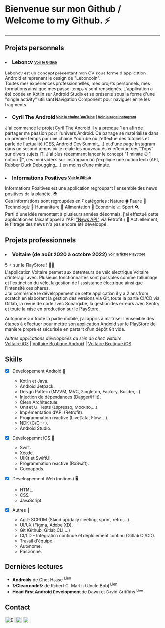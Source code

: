 # Bienvenue sur mon Github / Welcome to my Github. :zap:
___

## Projets personnels

### <li> Leboncv <sub><sup>[Voir le Github](https://github.com/Cyril-Pina/Leboncv)</sup></sub></li>


Leboncv est un concept présentant mon CV sous forme d'application Android et reprenant le design de "Leboncoin".\
Toutes mes expériences professionnelles, mes projets personnels, mes formations ainsi que mes passe-temps y sont renseignés.
L'application a été codée en Kotlin sur Android Studio et se présente sous la forme d'une "single activity" utilisant Navigation Component pour naviguer entre les fragments.

### <li> Cyril The Android <sub><sup>[Voir la chaîne YouTube](https://www.youtube.com/channel/UCAlqnetFLl1EhsV02C5Xr0w/videos) | [Voir la page Instagram](https://www.instagram.com/cyriltheandroid/)</sup></sub></li>


J'ai commencé le projet Cyril The Android il y a presque 1 an afin de partager ma passion pour l'univers Android. Ce partage se matérialise dans un premier temps par une chaîne YouTube où j'effectue des tutoriels et parle de l'actualité (CES, Android Dev Summit,...) et d'une page Instagram dans un second temps où je relaie les nouveautés et effectue des "Tops" sur divers sujets IT. J'ai plus récemment lancer le concept "1 minute :alarm_clock: 1 notion :brain:", des mini vidéos sur Instragram où j'explique une notion tech (API, Rubber Duck Debugging,...) en moins d'une minute.


### <li> Informations Positives <sub><sup>[Voir le Github](https://github.com/Cyril-Pina/InformationsPositives)</sub></sup></li>

Informations Positives est une application regroupant l'ensemble des news positives de la planète. :earth_africa:\
Ces informations sont regroupées en 7 catégories : Nature 🍀 Faune 🐾 Technologie 🤖 Humanitaire 💛 Alimentation 🍴 Économie 📈 Sport ⚽.\
Parti d'une idée remontant à plusieurs années désormais, j'ai effectué cette application en faisant appel à l'API ["News API"](https://newsapi.org) via Retrofit.\ 
:construction: Actuellement, le filtrage des news n'a pas encore été développé.

## Projets professionnels

### <li> Voltaire (de août 2020 à octobre 2022) <sub><sup>[Voir la fiche PlayStore](https://play.google.com/store/apps/details?id=bike.voltaire.VoltaireAndroid)</sup></sub></li>

5 ⭐ sur le PlayStore ! 🚴‍♂️\
L'application Voltaire permet aux détenteurs de vélo électrique Voltaire d'interagir avec. Plusieurs fonctionnalités sont possibles comme l'allumage et l'extinction du vélo, la gestion de l'assistance électrique ainsi que l'intensité des phares.\
J'ai commencé le développement de cette application il y a 2 ans from scratch en élaborant la gestion des versions via Git, toute la partie CI/CD via Gitlab, la revue de code avec Sonarqube, la gestion des erreurs avec Sentry et toute la mise en production sur le PlayStore.

Autonome sur toute la partie mobile, j'ai appris à maitriser l'ensemble des étapes à effectuer pour mettre son application Android sur le PlayStore de manière propre et sécurisée en partant d'un dépôt Git vide.

<i>Autres applications développées au sein de chez Voltaire</i>\
[Voltaire iOS](https://apps.apple.com/fr/app/voltaire/id1524925021) | [Voltaire Boutique Android](https://play.google.com/store/apps/details?id=bike.voltaire.voltaireboutique) | [Voltaire Boutique iOS](https://apps.apple.com/fr/app/voltaire/id1524925021)

## Skills
  
- [x] Développement Android 🤖
  - Kotlin et Java.
  - Android Jetpack.
  - Design Pattern (MVVM, MVC, Singleton, Factory, Builder,...).
  - Injection de dépendances (Dagger/Hilt).
  - Clean Architecture.
  - Unit et UI Tests (Espresso, Mockito,...).
  - Implémentation d'API (Retrofit).
  - Programmation réactive (LiveData, Flow,...).
  - NDK (C/C++).
  - Android Studio.

- [x] Développemnt iOS 🍎
  - Swift.
  - Xcode.
  - UIKit et SwiftUI.
  - Programmation réactive (RxSwift).
  - Cocoapods.

- [x] Développement Web (notions) 🖥️
  - HTML.
  - CSS.
  - JavaScript.

- [x] Autres 💪
  - Agile SCRUM (Stand up/daily meeting, sprint, retro,...).
  - UI/UX (Figma, Adobe XD).
  - Git (Github, Gitlab,CLI,...)
  - CI/CD - Intégration continue et déploiement continu (Gitlab CI/CD).
  - Travail d'équipe.
  - Autonome.
  - Passionné.

## Dernières lectures
 - <b>Androids</b> de Chet Haase <sup>[Lien](https://www.amazon.com/dp/1737354810)</sup>
 - <b>:sparkles:Clean code:sparkles:</b> de Robert C. Martin (Uncle Bob) <sup>[Lien](https://www.amazon.fr/Clean-Code-Handbook-Software-Craftsmanship/dp/0132350882)</sup>
 - <b>Head First Android Development</b> de Dawn et David Griffiths <sup>[Lien](https://www.amazon.fr/Head-First-Android-Development-Griffiths/dp/1491974052/ref=sr_1_3?keywords=android+development&qid=1656005788&sprefix=android+develop%2Caps%2C55&sr=8-3)</sup>


## Contact

<a href="mailto:cyril.pinalopes@hotmail.com"><img alt="E-mail" src="https://user-images.githubusercontent.com/38280340/175380877-31bda7e5-432b-4b80-87f8-7ce8602ebe8a.png" width=30 height=20 /></a>
<a href="https://www.linkedin.com/in/cyril-pina-lopes/"><img alt="LinkedIn" src="https://user-images.githubusercontent.com/38280340/175380195-d372272f-03be-4a88-9be7-682272b28bdf.png" width=20 height=20 /></a>
<a href="https://www.youtube.com/channel/UCAlqnetFLl1EhsV02C5Xr0w/videos"><img alt="YouTube" src="https://user-images.githubusercontent.com/38280340/175380380-f9faa1b1-e6ed-4f11-8770-1dc6d8c77292.png" width=27 height=20 /></a>
